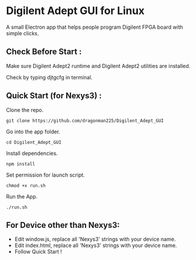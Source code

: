 # Digilent Adept GUI for Linux

A small Electron app that helps people program Digilent FPGA board with simple clicks.
## Check Before Start :
Make sure Digilent Adept2 runtime and Digilent Adept2 utilities are installed.

Check by typing djtgcfg in terminal.
## Quick Start (for Nexys3) :

Clone the repo.
```
git clone https://github.com/dragonman225/Digilent_Adept_GUI
```
Go into the app folder.
```
cd Digilent_Adept_GUI
```
Install dependencies.
```
npm install
```
Set permission for launch script.
```
chmod +x run.sh
```
Run the App.
```
./run.sh
```
## For Device other than Nexys3:
* Edit window.js, replace all 'Nexys3' strings with your device name.
* Edit index.html, replace all 'Nexys3' strings with your device name.
* Follow Quick Start !